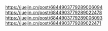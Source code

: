 https://juejin.cn/post/6844903779289006094
https://juejin.cn/post/6844903779289022478
https://juejin.cn/post/6844903779289006093
https://juejin.cn/post/6844903779289022471